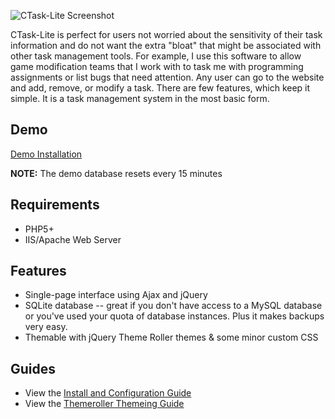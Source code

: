 ![CTask-Lite Screenshot](http://img223.imageshack.us/img223/9069/ctasklitev1screenshot.png)

CTask-Lite is perfect for users not worried about the sensitivity of their task information and do not want the extra "bloat" that might be associated with other task management tools. For example, I use this software to allow game modification teams that I work with to task me with programming assignments or list bugs that need attention. Any user can go to the website and add, remove, or modify a task. There are few features, which keep it simple. It is a task management system in the most basic form.

## Demo
[Demo Installation](http://demo.caledunlap.com/ctask-lite)

**NOTE:** The demo database resets every 15 minutes

## Requirements
* PHP5+
* IIS/Apache Web Server

## Features
* Single-page interface using Ajax and jQuery
* SQLite database -- great if you don't have access to a MySQL database or you've used your quota of database instances. Plus it makes backups very easy.
* Themable with jQuery Theme Roller themes & some minor custom CSS

## Guides
* View the [Install and Configuration Guide](https://github.com/cdunlap/ctask-lite/wiki/Install-and-Configuration-Guide)
* View the [Themeroller Themeing Guide](https://github.com/cdunlap/ctask-lite/wiki/Theming-Guide)
